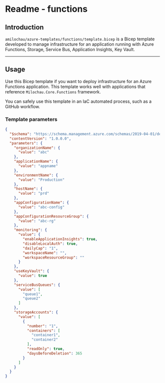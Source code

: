 # Readme - functions

## Introduction

`amilochau/azure-templates/functions/template.bicep` is a Bicep template developed to manage infrastructure for an application running with Azure Functions, Storage, Service Bus, Application Insights, Key Vault.

---

## Usage

Use this Bicep template if you want to deploy infrastructure for an Azure Functions application. This template works well with applications that reference `Milochau.Core.Functions` framework.

You can safely use this template in an IaC automated process, such as a GitHub workflow.

### Template parameters

```json
{
  "$schema": "https://schema.management.azure.com/schemas/2019-04-01/deploymentParameters.json#",
  "contentVersion": "1.0.0.0",
  "parameters": {
    "organizationName": {
      "value": "abc"
    },
    "applicationName": {
      "value": "appname"
    },
    "environmentName": {
      "value": "Production"
    },
    "hostName": {
      "value": "prd"
    },
    "appConfigurationName": {
      "value": "abc-config"
    },
    "appConfigurationResourceGroup": {
      "value": "abc-rg"
    },
    "monitoring": {
      "value": {
        "enableApplicationInsights": true,
        "disableLocalAuth": true,
        "dailyCap": "1",
        "workspaceName": "",
        "workspaceResourceGroup": ""
      }
    },
    "useKeyVault": {
      "value": true
    },
    "serviceBusQueues": {
      "value": [
        "queue1",
        "queue2"
      ]
    },
    "storageAccounts": {
      "value": [
        {
          "number": "1",
          "containers": [
            "container1",
            "container2"
          ],
          "readOnly": true,
          "daysBeforeDeletion": 365
        }
      ]
    }
  }
}
```
